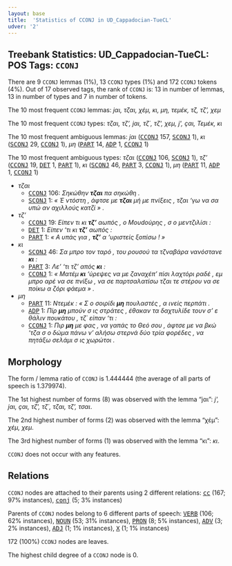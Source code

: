 ```yaml
---
layout: base
title:  'Statistics of CCONJ in UD_Cappadocian-TueCL'
udver: '2'
---
```


## Treebank Statistics: UD_Cappadocian-TueCL: POS Tags: `CCONJ`

There are 9 `CCONJ` lemmas (1%), 13 `CCONJ` types (1%) and 172 `CCONJ` tokens (4%).
Out of 17 observed tags, the rank of `CCONJ` is: 13 in number of lemmas, 13 in number of types and 7 in number of tokens.

The 10 most frequent `CCONJ` lemmas: <em>jαι, τζαι, χέμ, κι, μη, τεμέκ, τζ, τζ’, χεμ</em>

The 10 most frequent `CCONJ` types:  <em>τζαι, τζ’, jαι, τζ΄, τζ', χεμ, j', çαι, Τεμέκ, κι</em>

The 10 most frequent ambiguous lemmas: <em>jαι</em> (<tt><a href="cpg_tuecl-pos-CCONJ.html">CCONJ</a></tt> 157, <tt><a href="cpg_tuecl-pos-SCONJ.html">SCONJ</a></tt> 1), <em>κι</em> (<tt><a href="cpg_tuecl-pos-SCONJ.html">SCONJ</a></tt> 29, <tt><a href="cpg_tuecl-pos-CCONJ.html">CCONJ</a></tt> 1), <em>μη</em> (<tt><a href="cpg_tuecl-pos-PART.html">PART</a></tt> 14, <tt><a href="cpg_tuecl-pos-ADP.html">ADP</a></tt> 1, <tt><a href="cpg_tuecl-pos-CCONJ.html">CCONJ</a></tt> 1)

The 10 most frequent ambiguous types:  <em>τζαι</em> (<tt><a href="cpg_tuecl-pos-CCONJ.html">CCONJ</a></tt> 106, <tt><a href="cpg_tuecl-pos-SCONJ.html">SCONJ</a></tt> 1), <em>τζ’</em> (<tt><a href="cpg_tuecl-pos-CCONJ.html">CCONJ</a></tt> 19, <tt><a href="cpg_tuecl-pos-DET.html">DET</a></tt> 1, <tt><a href="cpg_tuecl-pos-PART.html">PART</a></tt> 1), <em>κι</em> (<tt><a href="cpg_tuecl-pos-SCONJ.html">SCONJ</a></tt> 46, <tt><a href="cpg_tuecl-pos-PART.html">PART</a></tt> 3, <tt><a href="cpg_tuecl-pos-CCONJ.html">CCONJ</a></tt> 1), <em>μη</em> (<tt><a href="cpg_tuecl-pos-PART.html">PART</a></tt> 11, <tt><a href="cpg_tuecl-pos-ADP.html">ADP</a></tt> 1, <tt><a href="cpg_tuecl-pos-CCONJ.html">CCONJ</a></tt> 1)


* <em>τζαι</em>
  * <tt><a href="cpg_tuecl-pos-CCONJ.html">CCONJ</a></tt> 106: <em>Σηκώθην <b>τζαι</b> πα σηκώθη .</em>
  * <tt><a href="cpg_tuecl-pos-SCONJ.html">SCONJ</a></tt> 1: <em>« Έ ντόστη , άφτσε με <b>τζαι</b> μή με πνίξεις , τζαι ‘γω να σα υπώ αν αχιλλούς κατζί » .</em>
* <em>τζ’</em>
  * <tt><a href="cpg_tuecl-pos-CCONJ.html">CCONJ</a></tt> 19: <em>Είπεν τι κι <b>τζ’</b> αωπός , ο Μουdούρης , σ ο μεντζιλίσι :</em>
  * <tt><a href="cpg_tuecl-pos-DET.html">DET</a></tt> 1: <em>Είπεν ‘τι κι <b>τζ’</b> αωπός :</em>
  * <tt><a href="cpg_tuecl-pos-PART.html">PART</a></tt> 1: <em>« Α υπάς για , <b>τζ’</b> α ‘υριστείς ξοπίσω ! »</em>
* <em>κι</em>
  * <tt><a href="cpg_tuecl-pos-SCONJ.html">SCONJ</a></tt> 46: <em>Σα μπρο τον ταρό , του ρουσού τα τζναβάρα νανόστανε <b>κι</b> :</em>
  * <tt><a href="cpg_tuecl-pos-PART.html">PART</a></tt> 3: <em>Λε’ ‘τι τζ’ απός <b>κι</b> :</em>
  * <tt><a href="cpg_tuecl-pos-CCONJ.html">CCONJ</a></tt> 1: <em>« Ματέμ <b>κι</b> ‘ύρεψες να με ζαναχέπ’ πίσι λαχτόρι ραδέ , εμ μπρο αρέ να σε πνίξω , να σε παρτσαλατίσω τζαι τε στέρου να σε ποίκω α ζόρι φάεμα » .</em>
* <em>μη</em>
  * <tt><a href="cpg_tuecl-pos-PART.html">PART</a></tt> 11: <em>Ντεμέκ : « Σ ο σοιρίδι <b>μη</b> πουλαστές , α ινείς περπάτι .</em>
  * <tt><a href="cpg_tuecl-pos-ADP.html">ADP</a></tt> 1: <em>Πίρ <b>μη</b> μπούν σ ις στράτες , έθακαν τα δαχτυλίδε τουν σ’ ε θάλιν πουκάτου , τζ΄ είπαν ‘τι :</em>
  * <tt><a href="cpg_tuecl-pos-CCONJ.html">CCONJ</a></tt> 1: <em>Πιρ <b>μη</b> με φας , να γαπάς το Θεό σου , άφτσε με να βκώ ‘τζα σ ο δώμα πάνω ν’ αλήσω στερνά δύο τρία φορέδες , να πητάξω σελάμι σ ις χωρώτοι .</em>

## Morphology

The form / lemma ratio of `CCONJ` is 1.444444 (the average of all parts of speech is 1.379974).

The 1st highest number of forms (8) was observed with the lemma “jαι”: <em>j', jαι, çαι, τζ', τζ΄, τζαι, τζ’, τσαι</em>.

The 2nd highest number of forms (2) was observed with the lemma “χέμ”: <em>χέμ, χεμ</em>.

The 3rd highest number of forms (1) was observed with the lemma “κι”: <em>κι</em>.

`CCONJ` does not occur with any features.


## Relations

`CCONJ` nodes are attached to their parents using 2 different relations: <tt><a href="cpg_tuecl-dep-cc.html">cc</a></tt> (167; 97% instances), <tt><a href="cpg_tuecl-dep-conj.html">conj</a></tt> (5; 3% instances)

Parents of `CCONJ` nodes belong to 6 different parts of speech: <tt><a href="cpg_tuecl-pos-VERB.html">VERB</a></tt> (106; 62% instances), <tt><a href="cpg_tuecl-pos-NOUN.html">NOUN</a></tt> (53; 31% instances), <tt><a href="cpg_tuecl-pos-PRON.html">PRON</a></tt> (8; 5% instances), <tt><a href="cpg_tuecl-pos-ADV.html">ADV</a></tt> (3; 2% instances), <tt><a href="cpg_tuecl-pos-ADJ.html">ADJ</a></tt> (1; 1% instances), <tt><a href="cpg_tuecl-pos-X.html">X</a></tt> (1; 1% instances)

172 (100%) `CCONJ` nodes are leaves.

The highest child degree of a `CCONJ` node is 0.

